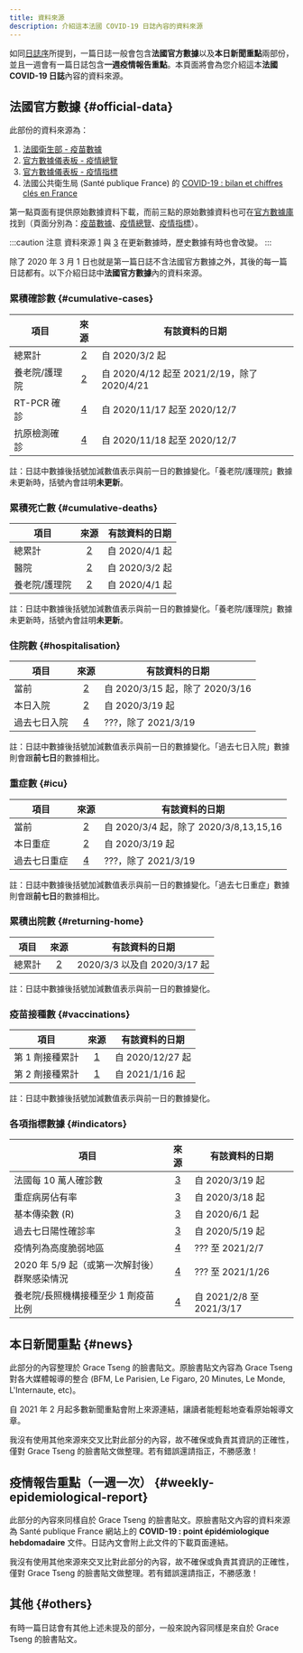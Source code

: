 ```yaml
---
title: 資料來源
description: 介紹這本法國 COVID-19 日誌內容的資料來源
---
```


如同[日誌序](preface.md)所提到，一篇日誌一般會包含**法國官方數據**以及**本日新聞重點**兩部份，並且一週會有一篇日誌包含**一週疫情報告重點**。本頁面將會為您介紹這本**法國 COVID-19 日誌**內容的資料來源。

## 法國官方數據 {#official-data}

此部份的資料來源為：

1. [法國衛生部 - 疫苗數據][vac]
2. [官方數據儀表板 - 疫情總覽][vue]
3. [官方數據儀表板 - 疫情指標][indic]
4. 法國公共衛生局 (Santé publique France) 的 [COVID-19 : bilan et chiffres clés en France][spf]

第一點頁面有提供原始數據資料下載，而前三點的原始數據資料也可在[官方數據庫][ofcl]找到（頁面分別為：[疫苗數據][ofcl_vac]、[疫情總覽][ofcl_vue]、[疫情指標][ofcl_indic]）。

[vac]: <https://solidarites-sante.gouv.fr/grands-dossiers/vaccin-covid-19/article/le-tableau-de-bord-de-la-vaccination> (法國衛生部 - 疫苗數據)
[vue]: <https://dashboard.covid19.data.gouv.fr/vue-d-ensemble> (官方數據儀表板 - 疫情總覽)
[indic]: <https://dashboard.covid19.data.gouv.fr/suivi-indicateurs> (官方數據儀表板 - 疫情指標)
[spf]: <https://www.santepubliquefrance.fr/dossiers/coronavirus-covid-19/coronavirus-chiffres-cles-et-evolution-de-la-covid-19-en-france-et-dans-le-monde> '法國公共衛生局 (Santé publique France)'

[ofcl]: <https://www.data.gouv.fr/fr/pages/donnees-coronavirus> (官方數據庫)
[ofcl_vac]: <https://www.data.gouv.fr/fr/datasets/donnees-relatives-aux-personnes-vaccinees-contre-la-covid-19-1/> (官方數據庫 - 疫苗數據)
[ofcl_vue]: <https://www.data.gouv.fr/en/datasets/donnees-relatives-a-lepidemie-de-covid-19-en-france-vue-densemble/> (官方數據庫 - 疫情總覽)
[ofcl_indic]: <https://www.data.gouv.fr/fr/datasets/indicateurs-de-suivi-de-lepidemie-de-covid-19/> (官方數據庫 - 疫情指標)


:::caution 注意
資料來源 [1][vac] 與 [3][indic] 在更新數據時，歷史數據有時也會改變。
:::

除了 2020 年 3 月 1 日也就是第一篇日誌不含法國官方數據之外，其後的每一篇日誌都有。以下介紹日誌中**法國官方數據**內的資料來源。

### 累積確診數 {#cumulative-cases}

項目|來源|有該資料的日期
---|:---:|---
總累計|[2][vue]|自 2020/3/2 起
養老院/護理院|[2][vue]|自 2020/4/12 起至 2021/2/19，除了 2020/4/21
RT-PCR 確診|[4][spf]|自 2020/11/17 起至 2020/12/7
抗原檢測確診|[4][spf]|自 2020/11/18 起至 2020/12/7

註：日誌中數據後括號加減數值表示與前一日的數據變化。「養老院/護理院」數據未更新時，括號內會註明**未更新**。

### 累積死亡數 {#cumulative-deaths}

項目|來源|有該資料的日期
---|:---:|---
總累計|[2][vue]|自 2020/4/1 起
醫院|[2][vue]|自 2020/3/2 起
養老院/護理院|[2][vue]|自 2020/4/1 起

註：日誌中數據後括號加減數值表示與前一日的數據變化。「養老院/護理院」數據未更新時，括號內會註明**未更新**。

### 住院數 {#hospitalisation}

項目|來源|有該資料的日期
---|:---:|---
當前|[2][vue]|自 2020/3/15 起，除了 2020/3/16
本日入院|[2][vue]|自 2020/3/19 起
過去七日入院|[4][spf]|???，除了 2021/3/19 

註：日誌中數據後括號加減數值表示與前一日的數據變化。「過去七日入院」數據則會跟**前七日**的數據相比。

### 重症數 {#icu}

項目|來源|有該資料的日期
---|:---:|---
當前|[2][vue]|自 2020/3/4 起，除了 2020/3/8,13,15,16
本日重症|[2][vue]|自 2020/3/19 起
過去七日重症|[4][spf]|???，除了 2021/3/19 

註：日誌中數據後括號加減數值表示與前一日的數據變化。「過去七日重症」數據則會跟**前七日**的數據相比。

### 累積出院數 {#returning-home}

項目|來源|有該資料的日期
---|:---:|---
總累計|[2][vue]|2020/3/3 以及自 2020/3/17 起

註：日誌中數據後括號加減數值表示與前一日的數據變化。

### 疫苗接種數 {#vaccinations}

項目|來源|有該資料的日期
---|:---:|---
第 1 劑接種累計|[1][vac]|自 2020/12/27 起
第 2 劑接種累計|[1][vac]|自 2021/1/16 起

註：日誌中數據後括號加減數值表示與前一日的數據變化。

### 各項指標數據 {#indicators}

項目|來源|有該資料的日期
---|:---:|---
法國每 10 萬人確診數|[3][indic]|自 2020/3/19 起
重症病房佔有率|[3][indic]|自 2020/3/18 起
基本傳染數 (R)|[3][indic]|自 2020/6/1 起
過去七日陽性確診率|[3][indic]|自 2020/5/19 起
疫情列為高度脆弱地區|[4][spf]|??? 至 2021/2/7
2020 年 5/9 起（或第一次解封後）群聚感染情況|[4][spf]|??? 至 2021/1/26
養老院/長照機構接種至少 1 劑疫苗比例|[4][spf]|自 2021/2/8 至 2021/3/17

## 本日新聞重點 {#news}

此部分的內容整理於 Grace Tseng 的臉書貼文。原臉書貼文內容為 Grace Tseng 對各大媒體報導的整合 (BFM, Le Parisien, Le Figaro, 20 Minutes, Le Monde, L'Internaute, etc)。

自 2021 年 2 月起多數新聞重點會附上來源連結，讓讀者能輕鬆地查看原始報導文章。

<div className="comment_block">我沒有使用其他來源來交叉比對此部分的內容，故不確保或負責其資訊的正確性，僅對 Grace Tseng 的臉書貼文做整理。若有錯誤還請指正，不勝感激！</div>


## 疫情報告重點（一週一次） {#weekly-epidemiological-report}

此部分的內容來同樣自於 Grace Tseng 的臉書貼文。原臉書貼文內容的資料來源為 Santé publique France 網站上的 **COVID-19 : point épidémiologique hebdomadaire** 文件。日誌內文會附上此文件的下載頁面連結。

<div className="comment_block">我沒有使用其他來源來交叉比對此部分的內容，故不確保或負責其資訊的正確性，僅對 Grace Tseng 的臉書貼文做整理。若有錯誤還請指正，不勝感激！</div>

<!-- todo: list of links of spf dl pages/links of journal pages (use component + json) -->

## 其他 {#others}

有時一篇日誌會有其他上述未提及的部分，一般來說內容同樣是來自於 Grace Tseng 的臉書貼文。

